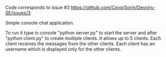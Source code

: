 Code corresponds to issue #3 https://github.com/CovorSorin/Devoirs-SE/issues/3

Simple console chat application.

To run it type in console "python server.py" to start the server and after 
"python client.py" to create multiple clients. It allows up to 5 clients.
Each client receives the messages from the other clients.
Each client has an username which is displayed only for the other clients.
